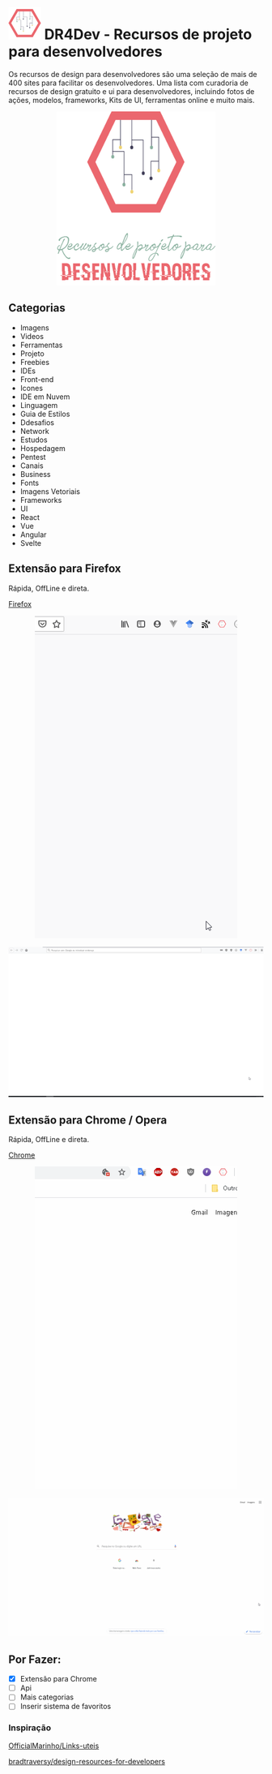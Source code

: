 # ![DRDev](./docs/imgs/Icon-64.png) DR4Dev - Recursos de projeto para desenvolvedores

Os recursos de design para desenvolvedores são uma seleção de mais de 400 sites para facilitar os desenvolvedores.
Uma lista com curadoria de recursos de design gratuito e ui para desenvolvedores, incluindo fotos de ações, modelos, frameworks, Kits de UI, ferramentas online e muito mais.

<p align="center">
  <img width="314" height="343" src="./docs/imgs/pt-br.png">
</p>
  
## Categorias

- Imagens
- Videos
- Ferramentas
- Projeto
- Freebies
- IDEs
- Front-end
- Icones
- IDE em Nuvem
- Linguagem
- Guia de Estilos
- Ddesafios
- Network
- Estudos
- Hospedagem
- Pentest
- Canais
- Business
- Fonts
- Imagens Vetoriais
- Frameworks
- UI
- React
- Vue
- Angular
- Svelte

## Extensão para Firefox

Rápida, OffLine e direta.

[Firefox](https://github.com/ddauriol/DR4Dev/tree/master/dist)

<p align="center">
  <img src="./docs/imgs/DR4Dev_firefox.gif">
</p>
<p align="center">
  <img src="./docs/imgs/DR4Dev_main.gif">
</p>

## Extensão para Chrome / Opera

Rápida, OffLine e direta.

[Chrome](https://github.com/ddauriol/DR4Dev/tree/master/dist)

<p align="center">
  <img src="./docs/imgs/DR4Dev_chrome.gif">
</p>
<p align="center">
  <img src="./docs/imgs/DR4Dev_chrome_main.gif">
</p>

## Por Fazer:

- [x] Extensão para Chrome
- [ ] Api
- [ ] Mais categorias
- [ ] Inserir sistema de favoritos

### Inspiração

[OfficialMarinho/Links-uteis](https://github.com/OfficialMarinho/Links-uteis)

[bradtraversy/design-resources-for-developers](https://github.com/bradtraversy/design-resources-for-developers)

